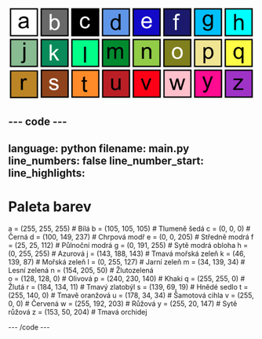 ![Mřížka obsahující 26 barevných čtverců, z nichž každý představuje jednu z barev na paletě. Na každém čtverci je písmeno od „a“ do „z“.](images/ambient-letters.png)

--- code ---
---
language: python 
filename: main.py 
line_numbers: false 
line_number_start:
line_highlights:
---
 # Paleta barev 
 a = (255, 255, 255) # Bílá 
 b = (105, 105, 105) # Tlumeně šedá 
 c = (0, 0, 0) # Černá 
 d = (100, 149, 237) # Chrpová modř 
 e = (0, 0, 205) # Středně modrá 
 f = (25, 25, 112) # Půlnoční modrá 
 g = (0, 191, 255) # Sytě modrá obloha 
 h = (0, 255, 255) # Azurová 
 j = (143, 188, 143) # Tmavá mořská zeleň 
 k = (46, 139, 87) # Mořská zeleň 
 l = (0, 255, 127) # Jarní zeleň 
 m = (34, 139, 34) # Lesní zelená 
 n = (154, 205, 50) # Žlutozelená    
 o = (128, 128, 0) # Olivová 
 p = (240, 230, 140) # Khaki 
 q = (255, 255, 0) # Žlutá 
 r = (184, 134, 11) # Tmavý zlatobýl 
 s = (139, 69, 19) # Hnědé sedlo 
 t = (255, 140, 0) # Tmavě oranžová 
 u = (178, 34, 34) # Šamotová cihla 
 v = (255, 0, 0) # Červená 
 w = (255, 192, 203) # Růžová 
 y = (255, 20, 147) # Sytě růžová 
 z = (153, 50, 204) # Tmavá orchidej

--- /code ---
